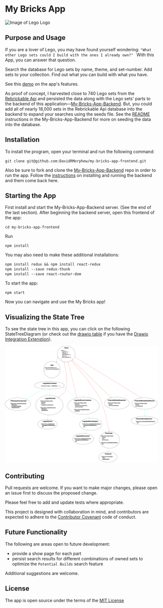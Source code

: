 # My Bricks App

![Image of Lego Logo](https://upload.wikimedia.org/wikipedia/commons/2/24/LEGO_logo.svg)

## Purpose and Usage

If you are a lover of Lego, you may have found yourself wondering:
`"What other Lego sets could I build with the ones I already own?" `
With this App, you can answer that question.

Search the database for Lego sets by name, theme, and set-number. Add sets to your collection. Find out what you can build with what you have.

See this [demo](https://youtu.be/Nf22hC3Ga9U) on the app's features.

As proof of concept, I harvested close to 740 Lego sets from the [Rebrickable Api](https://rebrickable.com/api/v3/docs/) and persisted the data along with the Lego sets' parts to the backend of this application—[My-Bricks-App-Backend](https://github.com/DavidRMorphew/my-bricks-app-backend). But, you could add all of nearly 18,000 sets in the Rebrickable Api database into the backend to expand your searches using the seeds file. See the [README](https://github.com/DavidRMorphew/my-bricks-app-backend/blob/main/README.md) instructions in the My-Bricks-App-Backend for more on seeding the data into the database.

## Installation
To install the program, open your terminal and run the following command:

```
git clone git@github.com:DavidRMorphew/my-bricks-app-frontend.git
```

Also be sure to fork and clone the [My-Bricks-App-Backend](https://github.com/DavidRMorphew/my-bricks-app-backend) repo in order to run the app. Follow the [instructions](https://github.com/DavidRMorphew/my-bricks-app-backend/blob/main/README.md) on installing and running the backend and them come back here.

## Starting the App

First install and start the My-Bricks-App-Backend server. (See the end of the last section). After beginning the backend server, open this frontend of the app:

```
cd my-bricks-app-frontend
```
Run
```
npm install
```
You may also need to make these additional installations:
```
npm install redux && npm install react-redux
npm install --save redux-thunk
npm install --save react-router-dom
```

To start the app:
```
npm start
```

Now you can navigate and use the My Bricks app!

## Visualizing the State Tree

To see the state tree in this app, you can click on the following StateTreeDiagram (or check out the [drawio table](https://github.com/DavidRMorphew/my-bricks-app-frontend/blob/main/StateTreeDiagram.drawio) if you have the [Drawio Integration Extenstion](https://marketplace.visualstudio.com/items?itemName=hediet.vscode-drawio)).

![State Tree Diagram](StateTreeDiagram.png)

## Contributing

Pull requests are welcome. If you want to make major changes, please open an issue first to discuss the proposed change.

Please feel free to add and update tests where appropriate.

This project is designed with collaboration in mind, and contributors are expected to adhere to the [Contributor Covenant](https://www.contributor-covenant.org/) code of conduct.

## Future Functionality

The following are areas open to future development:
- provide a show page for each part
- persist search results for different combinations of owned sets to optimize the `Potential Builds` search feature

Additional suggestions are welcome.

## License
The app is open source under the terms of the [MIT License](https://github.com/DavidRMorphew/my-bricks-app-frontend/blob/main/LICENSE.txt)